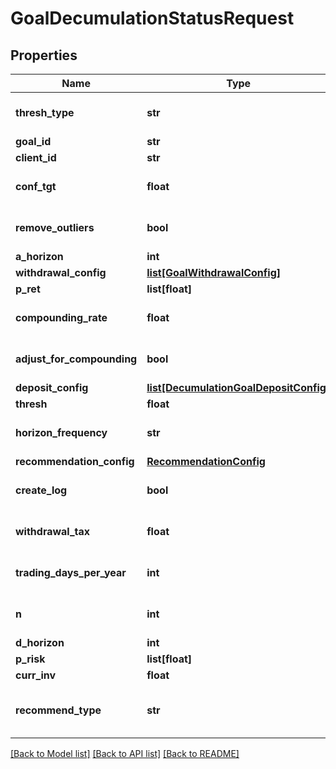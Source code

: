 # GoalDecumulationStatusRequest

## Properties
Name | Type | Description | Notes
------------ | ------------- | ------------- | -------------
**thresh_type** | **str** |  | [optional] [default to 'perc']
**goal_id** | **str** |  | [optional] 
**client_id** | **str** |  | [optional] 
**conf_tgt** | **float** |  | [optional] [default to 0.9]
**remove_outliers** | **bool** |  | [optional] [default to True]
**a_horizon** | **int** |  | [optional] 
**withdrawal_config** | [**list[GoalWithdrawalConfig]**](GoalWithdrawalConfig.md) |  | [optional] 
**p_ret** | **list[float]** |  | 
**compounding_rate** | **float** |  | [optional] [default to 0.0]
**adjust_for_compounding** | **bool** |  | [optional] [default to False]
**deposit_config** | [**list[DecumulationGoalDepositConfig]**](DecumulationGoalDepositConfig.md) |  | [optional] 
**thresh** | **float** |  | [optional] 
**horizon_frequency** | **str** |  | [optional] [default to 'year']
**recommendation_config** | [**RecommendationConfig**](RecommendationConfig.md) |  | [optional] 
**create_log** | **bool** |  | [optional] [default to False]
**withdrawal_tax** | **float** |  | [optional] [default to 0.0]
**trading_days_per_year** | **int** |  | [optional] [default to 252]
**n** | **int** |  | [optional] [default to 1000]
**d_horizon** | **int** |  | [optional] 
**p_risk** | **list[float]** |  | 
**curr_inv** | **float** |  | [optional] 
**recommend_type** | **str** |  | [optional] [default to 'horizon']

[[Back to Model list]](../README.md#documentation-for-models) [[Back to API list]](../README.md#documentation-for-api-endpoints) [[Back to README]](../README.md)


